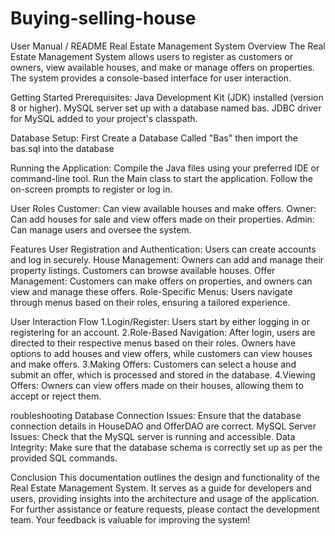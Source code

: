 # Buying-selling-house
User Manual / README
Real Estate Management System
Overview
The Real Estate Management System allows users to register as customers or owners, view available houses, and make or manage offers on properties. The system provides a console-based interface for user interaction.

Getting Started
Prerequisites:
Java Development Kit (JDK) installed (version 8 or higher).
MySQL server set up with a database named bas.
JDBC driver for MySQL added to your project's classpath.

Database Setup:
First Create a Database Called "Bas"
then import the bas.sql into the database

Running the Application:
Compile the Java files using your preferred IDE or command-line tool.
Run the Main class to start the application.
Follow the on-screen prompts to register or log in.


User Roles
Customer: Can view available houses and make offers.
Owner: Can add houses for sale and view offers made on their properties.
Admin: Can manage users and oversee the system.

Features
User Registration and Authentication: Users can create accounts and log in securely.
House Management: Owners can add and manage their property listings. Customers can browse available houses.
Offer Management: Customers can make offers on properties, and owners can view and manage these offers.
Role-Specific Menus: Users navigate through menus based on their roles, ensuring a tailored experience.


User Interaction Flow
1.Login/Register:
Users start by either logging in or registering for an account.
2.Role-Based Navigation:
After login, users are directed to their respective menus based on their roles.
Owners have options to add houses and view offers, while customers can view houses and make offers.
3.Making Offers:
Customers can select a house and submit an offer, which is processed and stored in the database.
4.Viewing Offers:
Owners can view offers made on their houses, allowing them to accept or reject them.

roubleshooting
Database Connection Issues: Ensure that the database connection details in HouseDAO and OfferDAO are correct.
MySQL Server Issues: Check that the MySQL server is running and accessible.
Data Integrity: Make sure that the database schema is correctly set up as per the provided SQL commands.

Conclusion
This documentation outlines the design and functionality of the Real Estate Management System. It serves as a guide for developers and users, providing insights into the architecture and usage of the application. For further assistance or feature requests, please contact the development team. Your feedback is valuable for improving the system!
